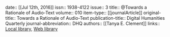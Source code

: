 date:: [[Jul 12th, 2016]]
issn:: 1938-4122
issue:: 3
title:: @Towards a Rationale of Audio-Text
volume:: 010
item-type:: [[journalArticle]]
original-title:: Towards a Rationale of Audio-Text
publication-title:: Digital Humanities Quarterly
journal-abbreviation:: DHQ
authors:: [[Tanya E. Clement]]
links:: [Local library](zotero://select/groups/2386895/items/PQW8YV8N), [Web library](https://www.zotero.org/groups/2386895/items/PQW8YV8N)
